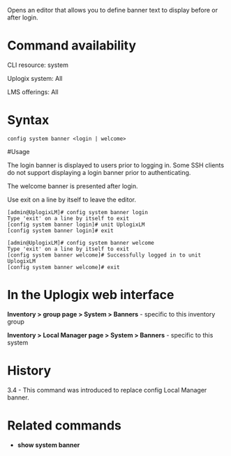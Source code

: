 <!-- 5.4 -->

Opens an editor that allows you to define banner text to display before or after login.

# Command availability 

CLI resource: system

Uplogix system: All

LMS offerings: All

# Syntax 

```
config system banner <login | welcome>
```

#Usage 

The login banner is displayed to users prior to logging in. Some SSH clients do not support displaying a login banner prior to authenticating.

The welcome banner is presented after login. 

Use exit on a line by itself to leave the editor.

```
[admin@UplogixLM]# config system banner login
Type 'exit' on a line by itself to exit
[config system banner login]# unit UplogixLM
[config system banner login]# exit
```

```
[admin@UplogixLM]# config system banner welcome
Type 'exit' on a line by itself to exit
[config system banner welcome]# Successfully logged in to unit UplogixLM
[config system banner welcome]# exit
```

# In the Uplogix web interface

**Inventory > group page > System > Banners** - specific to this inventory group

**Inventory > Local Manager page > System > Banners** - specific to this system

# History 

3.4 - This command was introduced to replace config Local Manager banner.

# Related commands 

- **show system banner**
